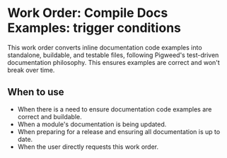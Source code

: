 # Work Order: Compile Docs Examples: trigger conditions

This work order converts inline documentation code examples into standalone,
buildable, and testable files, following Pigweed's test-driven documentation
philosophy. This ensures examples are correct and won't break over time.

## When to use

- When there is a need to ensure documentation code examples are correct and
  buildable.
- When a module's documentation is being updated.
- When preparing for a release and ensuring all documentation is up to date.
- When the user directly requests this work order.
